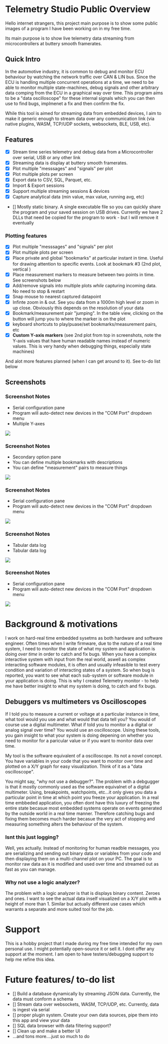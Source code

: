 # Telemetry Studio Public Overview

Hello internet strangers, this project main purpose is to show some public images of a program I have been working on in my free time.

Its main purpose is to show live telemetry data streaming from microcontrollers at buttery smooth framerates.

## Quick Intro
In the automotive industry, it is common to debug and monitor ECU behaviour by watching the network traffic over CAN & LIN bus. Since the ECU is handling multiple concurrent operations at a time, we need to be able to monitor multiple state-machines, debug signals and other arbitrary data comping from the ECU in a graphical way over time. This program aims to be a "data oscilloscope" for these internal signals which you can then use to find bugs, implmenet a fix and then confirm the fix.

While this tool is aimed for streaming data from embedded devices, I aim to make it generic enough to stream data over any communication link (via native plugins, WASM, TCP/UDP sockets, websockets, BLE, USB, etc).

## Features

- [x] Stream time series telemetry and debug data from a Microcontroller over serial, USB or any other link
- [x] Streaming data is display at buttery smooth framerates.
- [x] Plot multiple "messsages" and "signals" per plot
- [x] Plot multiple plots per screen
- [x] Export data to CSV, SQL, Parquet, etc.
- [x] Import & Export sessions
- [x] Support multiple streaming sessions & devices
- [x] Capture analytical data (min value, max value, running avg, etc)
- [] Mostly static binary. A single executable file so you can quickly share the program and your saved session on USB drives. Currently we have 2 DLLs that need be copied for the program to work - but I will remove it eventually

### Plotting features
- [x] Plot multiple "messsages" and "signals" per plot
- [x] Plot multiple plots per screen
- [x] Place private and global "bookmarks" at particular instant in time. Useful for drawing attention to specific events. Look at bookmark #3 (2nd plot, vertical )
- [x] Place measurement markers to measure between two points in time. See screenshots below
- [x] Add/remove signals into multiple plots *while* capturing incoming data. No need to stop & restart
- [x] Snap mouse to nearest captured datapoint
- [x] Infinte zoom in & out. See you data from a 1000m high level or zoom in up close. Obviously this depends on the resolution of your data
- [x] Bookmark/measurement pair "jumping". In the table view, clicking on the button will jump you to where the marker is on the plot
- [x] keyboard shortcuts to play/puase/set bookmarks/measurement pairs, etc
- [x] **Custom Y-axis markers** (see 2nd plot from top in screenshots, note the Y-axis values that have human readable names instead of numeric values. This is very handy when debugging things, especially state machines)

And alot more features planned (when I can get around to it). See to-do list below

## Screenshots
### Screenshot Notes
- Serial configuration pane
- Program will auto-detect new devices in the "COM Port" dropdown menu
- Multiple Y-axes

![](Alpha_images/TelemetryStudio_v0.1_main_plot_area_with_serial_cfg.png)


### Screenshot Notes
- Secondary option pane
- You can define multiple bookmarks with descriptions
- You can define "measurement" pairs to measure things

![](Alpha_images/TelemetryStudio_v0.1_main_plot_area_with_secondary_options.png)

### Screenshot Notes
 - Serial configuration pane
 - Program will auto-detect new devices in the "COM Port" dropdown menu

![](Alpha_images/TelemetryStudio_v0.1_main_plot_area_with_2ndary_axis.png)

### Screenshot Notes
 - Tabular data log
 - Tabular data log

![](Alpha_images/TelemetryStudio_v0.1_main_plot_area_with_signal_table_multiple_sessions.png)

### Screenshot Notes
 - Serial configuration pane
 - Program will auto-detect new devices in the "COM Port" dropdown menu

![](Alpha_images/TelemetryStudio_v0.1_main_plot_area_with_bookmarks.png)



# Background & motivations
I work on hard-real time embedded sysetms as both hardware and software engineer. Often times when I write firmware, due to the nature of a real time system, I need to monitor the state of what my system and application is doing *over time* in order to catch and fix bugs. When you have a complex interactive system with input from the real world, aswell as complex interacting software modules, it is often and usually infeasible to test every condition and variation of interacting states of a system. So when bug is reported, you want to see what each sub-system or software module in your application is doing. This is why I created Telemetry monitor - to help me have better insight to what my system is doing, to catch and fix bugs.

## Debuggers vs multimeters vs Oscilloscopes

If I told you to measure a current or voltage at a particular instance in time, what tool would you use and what would that data tell you? You would of course use a digital multimeter. What if told you to monitor a a digital or analog signal over time? You would use an oscilloscope. Using these tools, you gain insight to what your system is doing depening on whether you need to monitor for a paricular value or if you want to monitor data over time.

My tool is the software equivalent of a oscilloscope. Its not a novel concept. You have variables in your code that you want to monitor over time and plotted on a X/Y graph for easy visualization. Think of it as a "data oscilloscope".

You might say, "why not use a debugger?". The problem with a debgugger is that it mostly commonly used as the software equivalnet of a digital multimeter. Using, breakpoints, watchpoints, etc...it only gives you data a particular point in time at which point you freeze your application. In a real time embbeded application, you often dont have this luxury of freezing the entire state becasue most embedded systems operate on events generated by the outside world in a real time manner. Therefore catching bugs and fixing them becomes much harder becasue the very act of stopping and measuring something alters the behaviour of the system.

### Isnt this just logging?

Well, yes actually. Instead of monitoring for human readble messages, you are serializing and sending out binary data or variables from your code and then displaying them on a multi-channel plot on your PC. The goal is to monitor raw data as it is modified and used over time and streamed out as fast as you can manage.

### Why not use a logic analyzer?

The problem with a logic analyzer is that is displays binary content. Zeroes and ones. I want to see the actual data inself visualized on a X/Y plot with a height of more than 1. Similar but actually different use cases which warrants a separate and more suited tool for the job.

# Support

This is a hobby project that I made during my free time intended for my own personal use. I might potentially open-source it or sell it. I dont offer any support at the moment. I am open to have testers/debugging support to help me refine this idea.

# Future features/ to-do list
- [] Build a database dynamically by streaming JSON data. Currently, the data must conform a schema
- [] Stream data over websockets, WASM, TCP/UDP, etc. Currently, data is ingest via serial
- [] proper plugin system. Create your own data sources, pipe them into this app and view your data
- [] SQL data browser with data filtering support?
- [] Clean up and make a better UI
- ...and tons more....just so much to do
